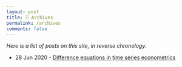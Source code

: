 ```yaml
---
layout: post
title: 🗄️ Archives
permalink: /archives
comments: false
---
```


*Here is a list of posts on this site, in reverse chronology.*
<!--  Sample table for later customization - more margin and padding needed!
|     Date    |     Post    |
|-------------|-------------|
| June 5, 2020 | [Contents here Modeling Exchange Rate Volatility in India - A review of forex interventions](/2020-04-27-review-india) |
| June 5, 2020 | [Contents here Modeling Exchange Rate Volatility in India - A review of forex interventions](/2020-04-27-review-india) | -->

- 28 Jun 2020 - [Difference equations in time series econometrics](/2020-06-28-difference-equations)
